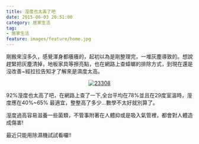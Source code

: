 ```yaml
---
title: 溼度也太高了吧
date: 2015-06-03 20:51:00
category: 居家生活
tag:
- 居家生活
feature: images/feature/home.jpg
---
```

剛搬來沒多久，感覺渾身都癢癢的，起初以為是剛整理完，一堆灰塵導致的。想說趕緊把灰塵清掉，地板家具等擦亮點，也在網路上查蟑螂的排除方式，到現在還是沒改善~經拉拉告知才了解來是濕度太高。

<p align="center"><a href="http://dkbo.tw/wp-content/uploads/2015/06/23308.jpg"><img class=" size-large wp-image-44 alignnone" src="http://dkbo.tw/wp-content/uploads/2015/06/23308.jpg" alt="23308" /></a></p>
92%溼度也太高了吧，在網路上查了一下,全台平均在78%並且在29度室溫時，溼度應在40%~65% 最適宜，整整高了多少...數學不太好就別算了。

溼度過高容易滋養一些菌類，不管事附著在人體抑或是吸入氣管裡，都會對人體造成傷害!

最近只能用除濕機試試看囉!!
